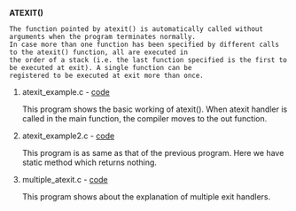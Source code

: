 **ATEXIT()**

	The function pointed by atexit() is automatically called without arguments when the program terminates normally. 
	In case more than one function has been specified by different calls to the atexit() function, all are executed in 
	the order of a stack (i.e. the last function specified is the first to be executed at exit). A single function can be
	registered to be executed at exit more than once. 


1. atexit_example.c - <a href = "https://github.com/abinashprabakar/Advanced-C/blob/main/atexit/atexit_example.c">code</a>

	This program shows the basic working of atexit(). When atexit handler is called in the main function, the compiler 
	moves to the out function.


2. atexit_example2.c - <a href = "https://github.com/abinashprabakar/Advanced-C/blob/main/atexit/atexit_example2.c">code</a>

	This program is as same as that of the previous program. Here we have static method which returns nothing.



3. multiple_atexit.c - <a href = "https://github.com/abinashprabakar/Advanced-C/blob/main/atexit/multiple_atexit.c">code</a>

	This program shows about the explanation of multiple exit handlers.

